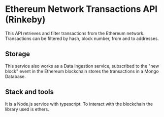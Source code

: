 # Ethereum Network Transactions API (Rinkeby)

This API retrieves and filter transactions from the Ethereum network. Transactions can be filtered by hash, block number, from and to addresses.


## Storage

This service also works as a Data Ingestion service, subscribed to the "new block" event in the Ethereum blockchain stores the transactions in a Mongo Database.


## Stack and tools

It is a Node.js service with typescript. To interact with the blockchain the library used is ethers.

